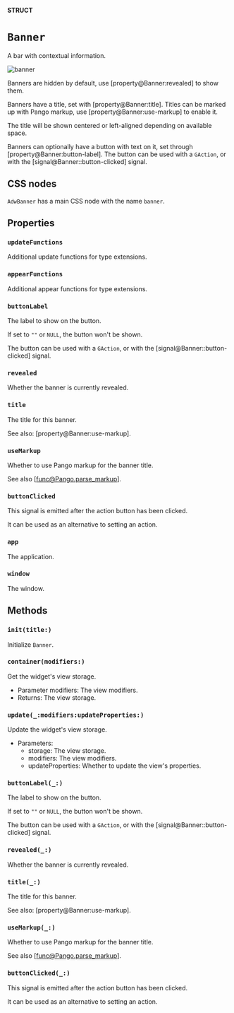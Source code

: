 **STRUCT**

# `Banner`

A bar with contextual information.

<picture><source srcset="banner-dark.png" media="(prefers-color-scheme: dark)"><img src="banner.png" alt="banner"></picture>

Banners are hidden by default, use [property@Banner:revealed] to show them.

Banners have a title, set with [property@Banner:title]. Titles can be marked
up with Pango markup, use [property@Banner:use-markup] to enable it.

The title will be shown centered or left-aligned depending on available
space.

Banners can optionally have a button with text on it, set through
[property@Banner:button-label]. The button can be used with a `GAction`,
or with the [signal@Banner::button-clicked] signal.

## CSS nodes

`AdwBanner` has a main CSS node with the name `banner`.

## Properties
### `updateFunctions`

Additional update functions for type extensions.

### `appearFunctions`

Additional appear functions for type extensions.

### `buttonLabel`

The label to show on the button.

If set to `""` or `NULL`, the button won't be shown.

The button can be used with a `GAction`, or with the
[signal@Banner::button-clicked] signal.

### `revealed`

Whether the banner is currently revealed.

### `title`

The title for this banner.

See also: [property@Banner:use-markup].

### `useMarkup`

Whether to use Pango markup for the banner title.

See also [func@Pango.parse_markup].

### `buttonClicked`

This signal is emitted after the action button has been clicked.

It can be used as an alternative to setting an action.

### `app`

The application.

### `window`

The window.

## Methods
### `init(title:)`

Initialize `Banner`.

### `container(modifiers:)`

Get the widget's view storage.
- Parameter modifiers: The view modifiers.
- Returns: The view storage.

### `update(_:modifiers:updateProperties:)`

Update the widget's view storage.
- Parameters:
    - storage: The view storage.
    - modifiers: The view modifiers.
    - updateProperties: Whether to update the view's properties.

### `buttonLabel(_:)`

The label to show on the button.

If set to `""` or `NULL`, the button won't be shown.

The button can be used with a `GAction`, or with the
[signal@Banner::button-clicked] signal.

### `revealed(_:)`

Whether the banner is currently revealed.

### `title(_:)`

The title for this banner.

See also: [property@Banner:use-markup].

### `useMarkup(_:)`

Whether to use Pango markup for the banner title.

See also [func@Pango.parse_markup].

### `buttonClicked(_:)`

This signal is emitted after the action button has been clicked.

It can be used as an alternative to setting an action.
